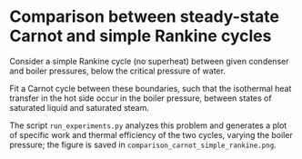 # Comparison between steady-state Carnot and simple Rankine cycles

Consider a simple Rankine cycle (no superheat) between given condenser and boiler pressures, below the critical pressure of water. 

Fit a Carnot cycle between these boundaries, such that the isothermal heat transfer in the hot side occur in the boiler pressure, between states of saturated liquid and saturated steam.

The script `run_experiments.py` analyzes this problem and generates a plot of specific work and thermal efficiency of the two cycles, varying the boiler pressure; the figure is saved in `comparison_carnot_simple_rankine.png`.
